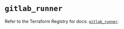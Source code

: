 # `gitlab_runner`

Refer to the Terraform Registry for docs: [`gitlab_runner`](https://registry.terraform.io/providers/gitlabhq/gitlab/17.8.0/docs/resources/runner).
